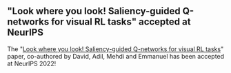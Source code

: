 ## "Look where you look! Saliency-guided Q-networks for visual RL tasks" accepted at NeurIPS

The "[Look where you look! Saliency-guided Q-networks for visual RL tasks](https://arxiv.org/abs/2209.09203)" paper, co-authored by David, Adil, Mehdi and Emmanuel has been accepted at NeurIPS 2022!





